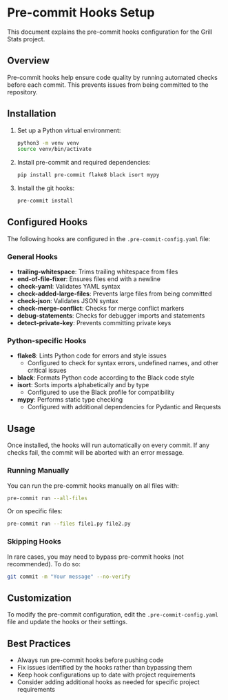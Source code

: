 # Pre-commit Hooks Setup

This document explains the pre-commit hooks configuration for the Grill Stats project.

## Overview

Pre-commit hooks help ensure code quality by running automated checks before each commit. This prevents issues from being committed to the repository.

## Installation

1. Set up a Python virtual environment:
   ```bash
   python3 -m venv venv
   source venv/bin/activate
   ```

2. Install pre-commit and required dependencies:
   ```bash
   pip install pre-commit flake8 black isort mypy
   ```

3. Install the git hooks:
   ```bash
   pre-commit install
   ```

## Configured Hooks

The following hooks are configured in the `.pre-commit-config.yaml` file:

### General Hooks
- **trailing-whitespace**: Trims trailing whitespace from files
- **end-of-file-fixer**: Ensures files end with a newline
- **check-yaml**: Validates YAML syntax
- **check-added-large-files**: Prevents large files from being committed
- **check-json**: Validates JSON syntax
- **check-merge-conflict**: Checks for merge conflict markers
- **debug-statements**: Checks for debugger imports and statements
- **detect-private-key**: Prevents committing private keys

### Python-specific Hooks
- **flake8**: Lints Python code for errors and style issues
  - Configured to check for syntax errors, undefined names, and other critical issues
- **black**: Formats Python code according to the Black code style
- **isort**: Sorts imports alphabetically and by type
  - Configured to use the Black profile for compatibility
- **mypy**: Performs static type checking
  - Configured with additional dependencies for Pydantic and Requests

## Usage

Once installed, the hooks will run automatically on every commit. If any checks fail, the commit will be aborted with an error message.

### Running Manually

You can run the pre-commit hooks manually on all files with:

```bash
pre-commit run --all-files
```

Or on specific files:

```bash
pre-commit run --files file1.py file2.py
```

### Skipping Hooks

In rare cases, you may need to bypass pre-commit hooks (not recommended). To do so:

```bash
git commit -m "Your message" --no-verify
```

## Customization

To modify the pre-commit configuration, edit the `.pre-commit-config.yaml` file and update the hooks or their settings.

## Best Practices

- Always run pre-commit hooks before pushing code
- Fix issues identified by the hooks rather than bypassing them
- Keep hook configurations up to date with project requirements
- Consider adding additional hooks as needed for specific project requirements


